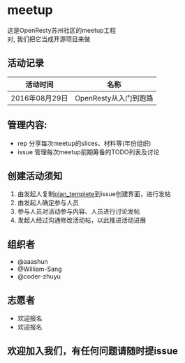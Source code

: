 # meetup

这是OpenResty苏州社区的meetup工程<br>
对, 我们把它当成开源项目来做

## 活动记录

活动时间        | 名称
--------------- | -------------
2016年08月29日  | OpenResty从入门到跑路

## 管理内容:

- rep 分享每次meetup的slices、材料等(年份组织)
- issue 管理每次meetup前期筹备的TODO列表及讨论

## 创建活动须知

1. 由发起人复制[plan_templete](./plan_templete.md)到issue创建界面，进行发帖
2. 由发起人确定参与人员
3. 参与人员对活动参与内容、人员进行讨论发帖
4. 发起人经过沟通修改活动帖，以此推进活动进展

## 组织者

- @aaashun
- @William-Sang
- @coder-zhuyu

## 志愿者

- 欢迎报名
- 欢迎报名

## 欢迎加入我们，有任何问题请随时提issue
